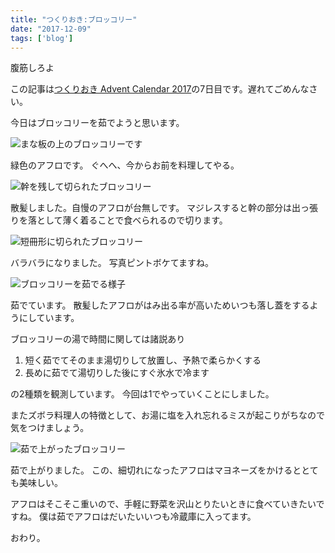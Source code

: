 ```yaml
---
title: "つくりおき:ブロッコリー"
date: "2017-12-09"
tags: ['blog']
---
```


腹筋しろよ

この記事は[つくりおき Advent Calendar 2017](https://adventar.org/calendars/2533)の7日目です。遅れてごめんなさい。

今日はブロッコリーを茹でようと思います。

![まな板の上のブロッコリーです](https://abroller.tech/wp-content/uploads/2017/12/IMG_20171209_114548.jpg)

緑色のアフロです。 ぐへへ、今からお前を料理してやる。

![幹を残して切られたブロッコリー](https://abroller.tech/wp-content/uploads/2017/12/IMG_20171209_114810.jpg)

散髪しました。自慢のアフロが台無しです。 マジレスすると幹の部分は出っ張りを落として薄く着ることで食べられるので切ります。

![短冊形に切られたブロッコリー](https://abroller.tech/wp-content/uploads/2017/12/IMG_20171209_115006.jpg)

バラバラになりました。 写真ピントボケてますね。

![ブロッコリーを茹でる様子](https://abroller.tech/wp-content/uploads/2017/12/IMG_20171209_115111.jpg)

茹でています。 散髪したアフロがはみ出る率が高いためいつも落し蓋をするようにしています。

ブロッコリーの湯で時間に関しては諸説あり

1. 短く茹でてそのまま湯切りして放置し、予熱で柔らかくする
2. 長めに茹でて湯切りした後にすぐ氷水で冷ます

の2種類を観測しています。 今回は1でやっていくことにしました。

またズボラ料理人の特徴として、お湯に塩を入れ忘れるミスが起こりがちなので気をつけましょう。

![茹で上がったブロッコリー](https://abroller.tech/wp-content/uploads/2017/12/IMG_20171209_115330.jpg)

茹で上がりました。 この、細切れになったアフロはマヨネーズをかけるととても美味しい。

アフロはそこそこ重いので、手軽に野菜を沢山とりたいときに食べていきたいですね。 僕は茹でアフロはだいたいいつも冷蔵庫に入ってます。

おわり。
